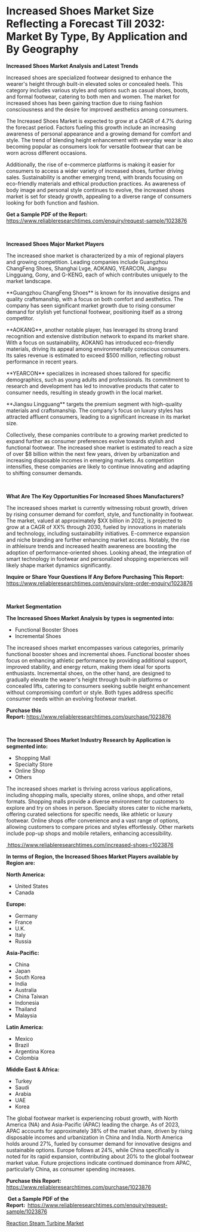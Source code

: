 <p><h1>Increased Shoes Market Size Reflecting a Forecast Till 2032: Market By Type, By Application and By Geography</h1></p><p><strong>Increased Shoes Market Analysis and Latest Trends</strong></p>
<p><p>Increased shoes are specialized footwear designed to enhance the wearer's height through built-in elevated soles or concealed heels. This category includes various styles and options such as casual shoes, boots, and formal footwear, catering to both men and women. The market for increased shoes has been gaining traction due to rising fashion consciousness and the desire for improved aesthetics among consumers.</p><p>The Increased Shoes Market is expected to grow at a CAGR of 4.7% during the forecast period. Factors fueling this growth include an increasing awareness of personal appearance and a growing demand for comfort and style. The trend of blending height enhancement with everyday wear is also becoming popular as consumers look for versatile footwear that can be worn across different occasions.</p><p>Additionally, the rise of e-commerce platforms is making it easier for consumers to access a wider variety of increased shoes, further driving sales. Sustainability is another emerging trend, with brands focusing on eco-friendly materials and ethical production practices. As awareness of body image and personal style continues to evolve, the increased shoes market is set for steady growth, appealing to a diverse range of consumers looking for both function and fashion.</p></p>
<p><strong>Get a Sample PDF of the Report:&nbsp;</strong> <a href="https://www.reliableresearchtimes.com/enquiry/request-sample/1023876?utm_campaign=3008&utm_medium=2&utm_source=Github&utm_content=ia&utm_term=05032025&utm_id=increased-shoes">https://www.reliableresearchtimes.com/enquiry/request-sample/1023876</a></p>
<p>&nbsp;</p>
<p><strong>Increased Shoes Major Market Players</strong></p>
<p><p>The increased shoe market is characterized by a mix of regional players and growing competition. Leading companies include Guangzhou ChangFeng Shoes, Shanghai Lvge, AOKANG, YEARCON, Jiangsu Lingguang, Gony, and G-KENG, each of which contributes uniquely to the market landscape.</p><p>**Guangzhou ChangFeng Shoes** is known for its innovative designs and quality craftsmanship, with a focus on both comfort and aesthetics. The company has seen significant market growth due to rising consumer demand for stylish yet functional footwear, positioning itself as a strong competitor.</p><p>**AOKANG**, another notable player, has leveraged its strong brand recognition and extensive distribution network to expand its market share. With a focus on sustainability, AOKANG has introduced eco-friendly materials, driving its appeal among environmentally conscious consumers. Its sales revenue is estimated to exceed $500 million, reflecting robust performance in recent years.</p><p>**YEARCON** specializes in increased shoes tailored for specific demographics, such as young adults and professionals. Its commitment to research and development has led to innovative products that cater to consumer needs, resulting in steady growth in the local market.</p><p>**Jiangsu Lingguang** targets the premium segment with high-quality materials and craftsmanship. The company's focus on luxury styles has attracted affluent consumers, leading to a significant increase in its market size.</p><p>Collectively, these companies contribute to a growing market predicted to expand further as consumer preferences evolve towards stylish and functional footwear. The increased shoe market is estimated to reach a size of over $8 billion within the next few years, driven by urbanization and increasing disposable incomes in emerging markets. As competition intensifies, these companies are likely to continue innovating and adapting to shifting consumer demands.</p></p>
<p>&nbsp;</p>
<p><strong>What Are The Key Opportunities For Increased Shoes Manufacturers?</strong></p>
<p><p>The increased shoes market is currently witnessing robust growth, driven by rising consumer demand for comfort, style, and functionality in footwear. The market, valued at approximately $XX billion in 2022, is projected to grow at a CAGR of XX% through 2030, fueled by innovations in materials and technology, including sustainability initiatives. E-commerce expansion and niche branding are further enhancing market access. Notably, the rise in athleisure trends and increased health awareness are boosting the adoption of performance-oriented shoes. Looking ahead, the integration of smart technology in footwear and personalized shopping experiences will likely shape market dynamics significantly.</p></p>
<p><strong>Inquire or Share Your Questions If Any Before Purchasing This Report:</strong> <a href="https://www.reliableresearchtimes.com/enquiry/pre-order-enquiry/1023876?utm_campaign=3008&utm_medium=2&utm_source=Github&utm_content=ia&utm_term=05032025&utm_id=increased-shoes">https://www.reliableresearchtimes.com/enquiry/pre-order-enquiry/1023876</a></p>
<p>&nbsp;</p>
<p><strong>Market Segmentation</strong></p>
<p><strong>The Increased Shoes Market Analysis by types is segmented into:</strong></p>
<p><ul><li>Functional Booster Shoes</li><li>Incremental Shoes</li></ul></p>
<p><p>The increased shoes market encompasses various categories, primarily functional booster shoes and incremental shoes. Functional booster shoes focus on enhancing athletic performance by providing additional support, improved stability, and energy return, making them ideal for sports enthusiasts. Incremental shoes, on the other hand, are designed to gradually elevate the wearer's height through built-in platforms or concealed lifts, catering to consumers seeking subtle height enhancement without compromising comfort or style. Both types address specific consumer needs within an evolving footwear market.</p></p>
<p><strong>Purchase this Report:&nbsp;</strong><a href="https://www.reliableresearchtimes.com/purchase/1023876?utm_campaign=3008&utm_medium=2&utm_source=Github&utm_content=ia&utm_term=05032025&utm_id=increased-shoes">https://www.reliableresearchtimes.com/purchase/1023876</a></p>
<p>&nbsp;</p>
<p><strong>The Increased Shoes Market Industry Research by Application is segmented into:</strong></p>
<p><ul><li>Shopping Mall</li><li>Specialty Store</li><li>Online Shop</li><li>Others</li></ul></p>
<p><p>The increased shoes market is thriving across various applications, including shopping malls, specialty stores, online shops, and other retail formats. Shopping malls provide a diverse environment for customers to explore and try on shoes in person. Specialty stores cater to niche markets, offering curated selections for specific needs, like athletic or luxury footwear. Online shops offer convenience and a vast range of options, allowing customers to compare prices and styles effortlessly. Other markets include pop-up shops and mobile retailers, enhancing accessibility.</p></p>
<p><a href="https://www.reliableresearchtimes.com/increased-shoes-r1023876?utm_campaign=3008&utm_medium=2&utm_source=Github&utm_content=ia&utm_term=05032025&utm_id=increased-shoes">&nbsp;https://www.reliableresearchtimes.com/increased-shoes-r1023876</a></p>
<p><strong>In terms of Region, the Increased Shoes Market Players available by Region are:</strong></p>
<p>
    <p> <strong> North America: </strong>
        <ul>
            <li>United States</li>
            <li>Canada</li>
        </ul>
        </p> 
    <p> <strong> Europe: </strong>
        <ul>
            <li>Germany</li>
            <li>France</li>
            <li>U.K.</li>
            <li>Italy</li>
            <li>Russia</li>
        </ul>
        </p> 
    <p> <strong> Asia-Pacific: </strong>
        <ul>
            <li>China</li>
            <li>Japan</li>
            <li>South Korea</li>
            <li>India</li>
            <li>Australia</li>
            <li>China Taiwan</li>
            <li>Indonesia</li>
            <li>Thailand</li>
            <li>Malaysia</li>
        </ul>
        </p> 
    <p> <strong> Latin America: </strong>
        <ul>
            <li>Mexico</li>
            <li>Brazil</li>
            <li>Argentina Korea</li>
            <li>Colombia</li>
        </ul>
        </p> 
    <p> <strong> Middle East & Africa: </strong>
        <ul>
            <li>Turkey</li>
            <li>Saudi</li>
            <li>Arabia</li>
            <li>UAE</li>
            <li>Korea</li>
        </ul>
    </p>
    </p>
<p><p>The global footwear market is experiencing robust growth, with North America (NA) and Asia-Pacific (APAC) leading the charge. As of 2023, APAC accounts for approximately 38% of the market share, driven by rising disposable incomes and urbanization in China and India. North America holds around 27%, fueled by consumer demand for innovative designs and sustainable options. Europe follows at 24%, while China specifically is noted for its rapid expansion, contributing about 20% to the global footwear market value. Future projections indicate continued dominance from APAC, particularly China, as consumer spending increases.</p></p>
<p><strong>Purchase this Report: </strong><a href="https://www.reliableresearchtimes.com/purchase/1023876?utm_campaign=3008&utm_medium=2&utm_source=Github&utm_content=ia&utm_term=05032025&utm_id=increased-shoes">https://www.reliableresearchtimes.com/purchase/1023876</a></p>
<p>&nbsp;<strong>Get a Sample PDF of the Report:&nbsp;&nbsp;</strong><a href="https://www.reliableresearchtimes.com/enquiry/request-sample/1023876?utm_campaign=3008&utm_medium=2&utm_source=Github&utm_content=ia&utm_term=05032025&utm_id=increased-shoes">https://www.reliableresearchtimes.com/enquiry/request-sample/1023876</a></p>
<p><strong></strong></p>
<p><p><a href="https://github.com/akrachveslov/Market-Research-Report-List-1/blob/main/reaction-steam-turbine-market.md?utm_campaign=3008&utm_medium=2&utm_source=Github&utm_content=ia&utm_term=05032025&utm_id=increased-shoes">Reaction Steam Turbine Market</a></p></p>